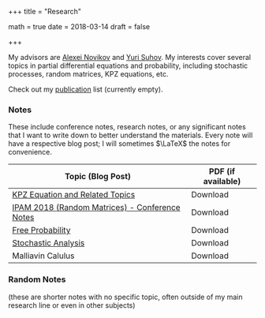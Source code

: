 +++
title = "Research"

math = true
date = 2018-03-14
draft = false

+++

My advisors are [Alexei Novikov](https://www.math.psu.edu/~anovikov/) and [Yuri Suhov](http://www.statslab.cam.ac.uk/Dept/People/suhov.html). My interests cover several topics in partial differential equations and probability, including stochastic processes, random matrices, KPZ equations, etc.

Check out my [publication](/publication) list (currently empty). 

### Notes

These include conference notes, research notes, or any significant notes that I want to write down to better understand the materials. Every note will have a respective blog post; I will sometimes $\LaTeX$ the notes for convenience.

**Topic (Blog Post)** | **PDF (if available)**
--- | ---
[KPZ Equation and Related Topics](/post/kpz_world) | Download 
[IPAM 2018 (Random Matrices) - Conference Notes](/post/ipam2018_RMT) | Download
[Free Probability ](/post/free_probability) | Download
[Stochastic Analysis](/post/stochastic_analysis) | Download 
Malliavin Calulus | Download 


### Random Notes
(these are shorter notes with no specific topic, often outside of my main research line or even in other subjects)
